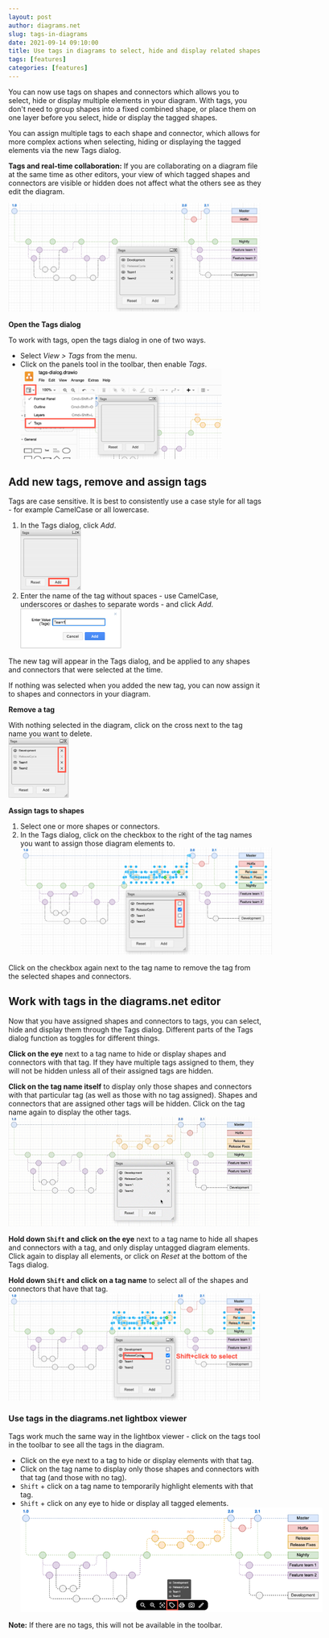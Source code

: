 ```yaml
---
layout: post
author: diagrams.net
slug: tags-in-diagrams
date: 2021-09-14 09:10:00
title: Use tags in diagrams to select, hide and display related shapes and connectors
tags: [features]
categories: [features]
---
```


You can now use tags on shapes and connectors which allows you to select, hide or display multiple elements in your diagram. With tags, you don't need to group shapes into a fixed combined shape, or place them on one layer before you select, hide or display the tagged shapes. 

You can assign multiple tags to each shape and connector, which allows for more complex actions when selecting, hiding or displaying the tagged elements via the new Tags dialog.

**Tags and real-time collaboration:** If you are collaborating on a diagram file at the same time as other editors, your view of which tagged shapes and connectors are visible or hidden does not affect what the others see as they edit the diagram.

<img src="/assets/img/blog/tags-dialog.png" style="width=100%;max-width:500px;height:auto;" alt="Tags on shapes and connectors in diagrams allow you to quickly select, hide or display related shapes without them needing to be grouped or on a single layer">

**Open the Tags dialog**

To work with tags, open the tags dialog in one of two ways.
* Select _View > Tags_ from the menu. 
* Click on the panels tool in the toolbar, then enable _Tags_.
<br /><img src="/assets/img/blog/tags-dialog-view.png" style="width=100%;max-width:400px;height:auto;" alt="Click on the panels tool in the toolbar and enable the Tags dialog">

## Add new tags, remove and assign tags

Tags are case sensitive. It is best to consistently use a case style for all tags - for example CamelCase or all lowercase.

1. In the Tags dialog, click _Add_.
<br /><img src="/assets/img/blog/tags-dialog-add.png" style="width=100%;max-width:120px;height:auto;" alt="Add a new tag in the Tags dialog in diagrams.net">
2. Enter the name of the tag without spaces - use CamelCase, underscores or dashes to separate words - and click _Add_.
<br /><img src="/assets/img/blog/tags-dialog-add-new-tag.png" style="width=100%;max-width:200px;height:auto;" alt="Add a new tag name">

The new tag will appear in the Tags dialog, and be applied to any shapes and connectors that were selected at the time.

If nothing was selected when you added the new tag, you can now assign it to shapes and connectors in your diagram.

**Remove a tag**

With nothing selected in the diagram, click on the cross next to the tag name you want to delete. 
<br /><img src="/assets/img/blog/tags-dialog-delete-tags.png" style="width=100%;max-width:120px;height:auto;" alt="With nothing selected in your diagram, click on the cross next to the tag name you want to delete in the Tags dialog">

**Assign tags to shapes**

1. Select one or more shapes or connectors.
2. In the Tags dialog, click on the checkbox to the right of the tag names you want to assign those diagram elements to.
<br /><img src="/assets/img/blog/tags-dialog-assign-tags.png" style="width=100%;max-width:500px;height:auto;" alt="Select shapes, then assign tags by enabling the checkboxes to the right of the tag names">

Click on the checkbox again next to the tag name to remove the tag from the selected shapes and connectors. 

## Work with tags in the diagrams.net editor

Now that you have assigned shapes and connectors to tags, you can select, hide and display them through the Tags dialog. Different parts of the Tags dialog function as toggles for different things.

**Click on the eye** next to a tag name to hide or display shapes and connectors with that tag. If they have multiple tags assigned to them, they will not be hidden unless all of their assigned tags are hidden.

**Click on the tag name itself** to display only those shapes and connectors with that particular tag (as well as those with no tag assigned). Shapes and connectors that are assigned other tags will be hidden. Click on the tag name again to display the other tags.
<br /><img src="/assets/img/blog/tags-dialog-click.gif" style="width=100%;max-width:500px;height:auto;" alt="Click on the tag names or the eye to display or hide shapes and connectors with those or other tags">

**Hold down ``Shift`` and click on the eye** next to a tag name to hide all shapes and connectors with a tag, and only display untagged diagram elements. Click again to display all elements, or click on _Reset_ at the bottom of the Tags dialog.

**Hold down ``Shift`` and click on a tag name** to select all of the shapes and connectors that have that tag. 
<br /><img src="/assets/img/blog/tags-dialog-shift-click-tag-name.png" style="width=100%;max-width:500px;height:auto;" alt="Shift+Click on the tag name to select all of the shapes and connectors with that tag">

### Use tags in the diagrams.net lightbox viewer

Tags work much the same way in the lightbox viewer - click on the tags tool in the toolbar to see all the tags in the diagram.

* Click on the eye next to a tag to hide or display elements with that tag. 
* Click on the tag name to display only those shapes and connectors with that tag (and those with no tag).
* ``Shift`` + click on a tag name to temporarily highlight elements with that tag.
* ``Shift`` + click on any eye to hide or display all tagged elements.
<br /><img src="/assets/img/blog/lightbox-tags.png" style="width=100%;max-width:600px;height:auto;" alt="Use the tags tool in the diagrams.net lightbox viewer to view and highlight elements with specific tags">

**Note:** If there are no tags, this will not be available in the toolbar.